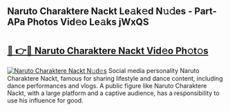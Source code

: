 ## Naruto Charaktere Nackt Le𝚊k𝚎d N𝚞𝚍es - Part-APa Photos Vid𝚎o Le𝚊ks jWxQS

# <h2><a href="http://fb3tmo.evod.top/?m=Naruto+Charaktere+Nackt">🔗 👉🔴 Naruto Charaktere Nackt Vid𝚎o Ph𝚘t𝚘s</a></h2>

[![Naruto Charaktere Nackt N𝚞d𝚎s](https://i.imgur.com/8V9OHl7.gif)](http://fb3tmo.evod.top/?m=Naruto+Charaktere+Nackt)
Social media personality Naruto Charaktere Nackt, famous for sharing lifestyle and dance content, including dance performances and vlogs. A public figure like Naruto Charaktere Nackt, with a large platform and a captive audience, has a responsibility to use his influence for good. 
